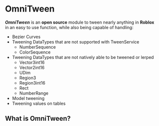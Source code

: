 # OmniTween
**_OmniTween_** is an **open source** module to tween nearly anything in **Roblox** in an easy to use function, while also being capable of handling:
- Bezier Curves
- Tweening DataTypes that are not supported with TweenService
  - NumberSequence
  - ColorSequence
- Tweening DataTypes that are not natively able to be tweened or lerped
  - Vector3int16
  - Vector2int16
  - UDim
  - Region3
  - Region3int16
  - Rect
  - NumberRange
- Model tweening
- Tweening values on tables


## What is OmniTween?

